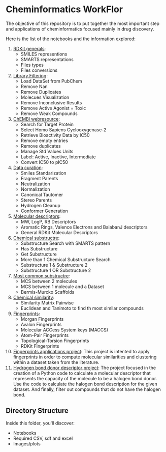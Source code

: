 # Cheminformatics WorkFlor

The objective of this repository is to put together the most important step and applications of cheminformatics focused mainly in drug discovery.

Here is the list of the notebooks and the information explored:
1. [RDKit generals](https://github.com/Stef0916/chemoinformatics-bioinformatics/tree/main/cheminformatics-workflow/notebooks/1-RDKit-general.ipynb):
    - SMILES representions
    - SMARTS representations
    - Files types
    - Files conversions
2. [Library Filtering](https://github.com/Stef0916/chemoinformatics-bioinformatics/tree/main/cheminformatics-workflow/notebooks/2-Library_filtering.ipynb):
    - Load DataSet from PubChem
    - Remove Nan
    - Remove Duplicates
    - Molecues Visualization
    - Remove Inconclusive Results
    - Remove Active Agonist = Toxic
    - Remove Weak Compounds
3. [ChEMBl webresource](https://github.com/Stef0916/chemoinformatics-bioinformatics/tree/main/cheminformatics-workflow/notebooks/3-chembl_webresource.ipynb):
    - Search for Target Protein
    - Select Homo Sapiens Cyclooxygenase-2
    - Retrieve Bioactivity Data by IC50
    - Remove empty entries
    - Remove duplicates
    - Manage Std Values Units
    - Label: Active, Inactive, Intermediate
    - Convert IC50 to pIC50
4. [Data curation](https://github.com/Stef0916/chemoinformatics-bioinformatics/tree/main/cheminformatics-workflow/notebooks/4-Data_curation.ipynb):
    - Smiles Standarization
    - Fragment Parents
    - Neutralization
    - Normalization
    - Canonical Tautomer
    - Stereo Parents
    - Hydrogen Cleanup
    - Conformer Generation
5. [Molecular descriptors](https://github.com/Stef0916/chemoinformatics-bioinformatics/tree/main/cheminformatics-workflow/notebooks/5-Molecular-descriptors.ipynb):
    - MW, LogP, RB Descriptors
    - Aromatic Rings, Valence Electrons and BalabanJ descriptors
    - General RDKit Molecular Descriptors
6. [Chemical substructre](https://github.com/Stef0916/chemoinformatics-bioinformatics/tree/main/cheminformatics-workflow/notebooks/6-Chemical_substracture.ipynb):
    - Substructure Search with SMARTS pattern
    - Has Substructure
    - Get Substructure
    - More than 1 Chemical Substructure Search
    - Substructure 1 & Substructure 2
    - Substructure 1 OR Substructure 2
7. [Most common substructre](https://github.com/Stef0916/chemoinformatics-bioinformatics/tree/main/cheminformatics-workflow/notebooks/7-Most_common_substracture.ipynb):
    - MCS between 2 molecules
    - MCS between 1 molecule and a Dataset
    - Bermis-Murcko Scaffolds
8. [Chemical similarity](https://github.com/Stef0916/chemoinformatics-bioinformatics/tree/main/cheminformatics-workflow/notebooks/8-Chemical_smilarity.ipynb):
    - Similarity Matrix Pairwise
    - Euclidean and Tanimoto to find th most similar compounds
9. [Fingerprints](https://github.com/Stef0916/chemoinformatics-bioinformatics/tree/main/cheminformatics-workflow/notebooks/9-Fingerprints.ipynb):
    - Morgan Fingerprints
    - Avalon Fingerprints
    - Molecular ACCess System keys (MACCS)
    - Atom-Pair Fingerprints
    - Topological-Torsion Fingerprints
    - RDKit Fingerprints
10. [Fingerprints applications project](https://github.com/Stef0916/chemoinformatics-bioinformatics/tree/main/cheminformatics-workflow/notebooks/10-Fingerprints-applications.ipynb): This project is intented to apply fingerprints in order to compute molecular similarities and clustering within a dataset taken from the literature.
11. [Hydrogen bond donor descriptor project](https://github.com/Stef0916/chemoinformatics-bioinformatics/tree/main/cheminformatics-workflow/notebooks/11-Hydrogen_bond_donor-descriptor.ipynb): The project focused in the creation of a Python code to calculate a molecular descriptor that represents the capacity of the molecule to be a halogen bond donor. Use the code to calculate the halogen bond description for the given dataset. And finally, filter out compounds that do not have the halogen bond.

## Directory Structure

Inside this folder, you'll discover:

- Notebooks
- Required CSV, sdf and excel
- Images/plots